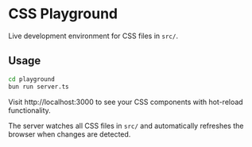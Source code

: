 # CSS Playground

Live development environment for CSS files in `src/`.

## Usage

```bash
cd playground
bun run server.ts
```

Visit http://localhost:3000 to see your CSS components with hot-reload functionality.

The server watches all CSS files in `src/` and automatically refreshes the browser when changes are detected.